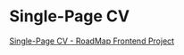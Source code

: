 # Single-Page CV

[Single-Page CV - RoadMap Frontend Project](https://roadmap.sh/projects/single-page-cv)
